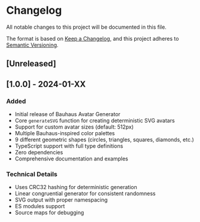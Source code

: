 # Changelog

All notable changes to this project will be documented in this file.

The format is based on [Keep a Changelog](https://keepachangelog.com/en/1.0.0/),
and this project adheres to [Semantic Versioning](https://semver.org/spec/v2.0.0.html).

## [Unreleased]

## [1.0.0] - 2024-01-XX

### Added

- Initial release of Bauhaus Avatar Generator
- Core `generateSVG` function for creating deterministic SVG avatars
- Support for custom avatar sizes (default: 512px)
- Multiple Bauhaus-inspired color palettes
- 9 different geometric shapes (circles, triangles, squares, diamonds, etc.)
- TypeScript support with full type definitions
- Zero dependencies
- Comprehensive documentation and examples

### Technical Details

- Uses CRC32 hashing for deterministic generation
- Linear congruential generator for consistent randomness
- SVG output with proper namespacing
- ES modules support
- Source maps for debugging
